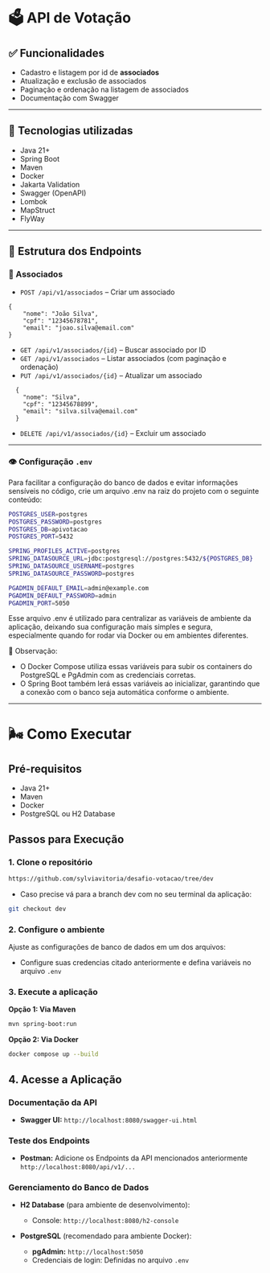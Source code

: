 # 🗳️ API de Votação


## ✅ Funcionalidades

- Cadastro e listagem por id de **associados**
- Atualização e exclusão de associados
- Paginação e ordenação na listagem de associados
- Documentação com Swagger

---

## 🔧 Tecnologias utilizadas

- Java 21+
- Spring Boot
- Maven
- Docker
- Jakarta Validation
- Swagger (OpenAPI)
- Lombok
- MapStruct
- FlyWay

---

## 📂 Estrutura dos Endpoints

### 🔹 Associados

- `POST /api/v1/associados` – Criar um associado
```
{
    "nome": "João Silva",
    "cpf": "12345678781",
    "email": "joao.silva@email.com"
}
```
- `GET /api/v1/associados/{id}` – Buscar associado por ID
- `GET /api/v1/associados` – Listar associados (com paginação e ordenação)
- `PUT /api/v1/associados/{id}` – Atualizar um associado
```
  {
    "nome": "Silva",
    "cpf": "12345678899",
    "email": "silva.silva@email.com"
  }
```

- `DELETE /api/v1/associados/{id}` – Excluir um associado

---


### 👁️ Configuração `.env`
Para facilitar a configuração do banco de dados e evitar informações sensíveis no código, crie um arquivo .env na raiz do projeto com o seguinte conteúdo:
```bash
POSTGRES_USER=postgres
POSTGRES_PASSWORD=postgres
POSTGRES_DB=apivotacao
POSTGRES_PORT=5432

SPRING_PROFILES_ACTIVE=postgres
SPRING_DATASOURCE_URL=jdbc:postgresql://postgres:5432/${POSTGRES_DB}
SPRING_DATASOURCE_USERNAME=postgres
SPRING_DATASOURCE_PASSWORD=postgres

PGADMIN_DEFAULT_EMAIL=admin@example.com
PGADMIN_DEFAULT_PASSWORD=admin
PGADMIN_PORT=5050
```

Esse arquivo .env é utilizado para centralizar as variáveis de ambiente da aplicação, deixando sua configuração mais simples e segura, especialmente quando for rodar via Docker ou em ambientes diferentes.

🐳 Observação:
- O Docker Compose utiliza essas variáveis para subir os containers do PostgreSQL e PgAdmin com as credenciais corretas.
- O Spring Boot também lerá essas variáveis ao inicializar, garantindo que a conexão com o banco seja automática conforme o ambiente.

---

# 🌬️ Como Executar

## Pré-requisitos
- Java 21+
- Maven
- Docker
- PostgreSQL ou H2 Database

## Passos para Execução

### 1. Clone o repositório
```bash
https://github.com/sylviavitoria/desafio-votacao/tree/dev
```
- Caso precise vá para a branch dev com no seu terminal da aplicação:
```bash
git checkout dev
```

### 2. Configure o ambiente
Ajuste as configurações de banco de dados em um dos arquivos:
- Configure suas credencias citado anteriormente e defina variáveis no arquivo `.env`

### 3. Execute a aplicação

**Opção 1: Via Maven**
```bash
mvn spring-boot:run
```

**Opção 2: Via Docker**
```bash
docker compose up --build
```

## 4. Acesse a Aplicação

### Documentação da API
- **Swagger UI:** `http://localhost:8080/swagger-ui.html`

### Teste dos Endpoints
- **Postman:**  Adicione os Endpoints da API mencionados anteriormente `http://localhost:8080/api/v1/...`

### Gerenciamento do Banco de Dados
- **H2 Database** (para ambiente de desenvolvimento):
  - Console: `http://localhost:8080/h2-console`

- **PostgreSQL** (recomendado para ambiente Docker):
  - **pgAdmin:** `http://localhost:5050`
  - Credenciais de login: Definidas no arquivo `.env`

